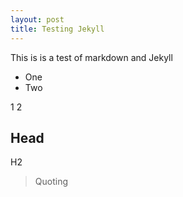 ```yaml
---
layout: post
title: Testing Jekyll
---
```



This is is a test of markdown and Jekyll

* One
* Two

1
2

## Head ##

H2


> Quoting 
